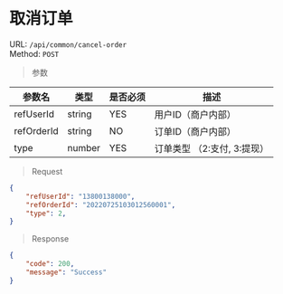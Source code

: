 # 取消订单
URL: `/api/common/cancel-order`  
Method: `POST`

> 参数   

| 参数名            | 类型         | 是否必须   | 描述                                |
| ------------     | ----------- | --------- | ---------------------------------- |
| refUserId        | string      | YES       | 用户ID（商户内部）                    |
| refOrderId       | string      | NO        | 订单ID（商户内部）                    |
| type             | number      | YES       | 订单类型 （2:支付, 3:提现）            |

> Request

```json
{
    "refUserId": "13800138000",
    "refOrderId": "20220725103012560001",
    "type": 2,
}
```

> Response   

```json
{
    "code": 200,
    "message": "Success"
}
```
